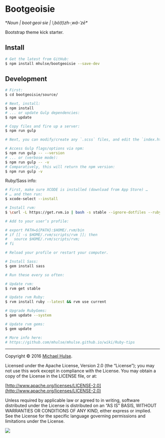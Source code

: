# Bootgeoisie

**Noun | boot·geoi·sie | \ˌbö(t)zh-ˌwä-ˈzē\**

Bootstrap theme kick starter.

## Install

```bash
# Get the latest from GitHub:
$ npm install mhulse/bootgeoisie --save-dev
```

## Development

```bash
# First:
$ cd bootgeoisie/source/

# Next, install:
$ npm install
# ... or update Gulp dependencies:
$ npm update

# Copy files and fire up a server:
$ npm run gulp

# Next, you can modify/create any `.scss` files, and edit the `index.html` file.

# Access Gulp flags/options via npm:
$ npm run gulp -- --version
# ... or (verbose mode):
$ npm run gulp -- -v
# Comparatively, this will return the npm version:
$ npm run gulp -v
```

Ruby/Sass info:

```bash
# First, make sure XCODE is installed (download from App Store) …
# … and then run:
$ xcode-select --install

# Install rvm:
$ \curl -L https://get.rvm.io | bash -s stable --ignore-dotfiles --ruby

# Add to your user’s profile:

# export PATH=${PATH}:$HOME/.rvm/bin
# if [[ -s $HOME/.rvm/scripts/rvm ]]; then
#   source $HOME/.rvm/scripts/rvm;
# fi

# Reload your profile or restart your computer.

# Install Sass:
$ gem install sass

# Run these every so often:

# Update rvm:
$ rvm get stable

# Update rvm Ruby:
$ rvm install ruby --latest && rvm use current

# Upgrade RubyGems:
$ gem update --system

# Update rvm gems:
$ gem update

# More info here:
# https://github.com/mhulse/mhulse.github.io/wiki/Ruby-tips
```
---

Copyright © 2016 [Michael Hulse](http://mky.io).

Licensed under the Apache License, Version 2.0 (the “License”); you may not use this work except in compliance with the License. You may obtain a copy of the License in the LICENSE file, or at:

[http://www.apache.org/licenses/LICENSE-2.0](http://www.apache.org/licenses/LICENSE-2.0)

Unless required by applicable law or agreed to in writing, software distributed under the License is distributed on an “AS IS” BASIS, WITHOUT WARRANTIES OR CONDITIONS OF ANY KIND, either express or implied. See the License for the specific language governing permissions and limitations under the License.

<img src="https://github.global.ssl.fastly.net/images/icons/emoji/octocat.png">
